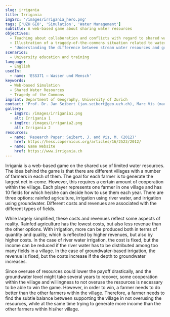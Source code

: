 ```yaml
---
slug: irrigania
title: Irrigania
imgSrc: '/images/irrigania_hero.png'
tags: ['UZH GEO', 'Simulation', 'Water Management']
subtitle: A web-based game about sharing water resources
objectives:
  - Teaching about collaboration and conflicts with regard to shared water resources
  - Illustration of a tragedy-of-the-commons situation related to water management
  - 'Understanding the difference between stream water resources and groundwater resources in their response to overuse and their potential recovery'
scenarios:
  - University education and training
language:
  - English
usedIn:
  - name: 'ESS371 – Wasser und Mensch'
keywords:
  - Web-based Simulation
  - Shared Water Resources
  - Tragedy of the Commons
imprint: Department of Geography, University of Zurich
contact: 'Prof. Dr. Jan Seibert (jan.seibert@geo.uzh.ch), Marc Vis (marc.vis@geo.uzh.ch), Hydrology and Climate, Department of Geography'
gallery:
  - imgSrc: /images/irrigania1.png
    alt: Irrigania 1
  - imgSrc: /images/irrigania2.png
    alt: Irrigania 2
resources:
  - name: 'Research Paper: Seibert, J. and Vis, M. (2012)'
    href: https://hess.copernicus.org/articles/16/2523/2012/
  - name: Game Website
    href: https://www.irrigania.ch
---
```


Irrigania is a web-based game on the shared use of limited water resources. The idea behind the game is that there are different villages with a number of farmers in each of them. The goal for each farmer is to generate the largest net in-come. However, this requires a certain amount of cooperation within the village. Each player represents one farmer in one village and has 10 fields for which he/she can decide how to use them each year. There are three options: rainfed agriculture, irrigation using river water, and irrigation using groundwater. Different costs and revenues are associated with the different types of fields. 

While largely simplified, these costs and revenues reflect some aspects of reality. Rainfed agriculture has the lowest costs, but also less revenue than the other options. With irrigation, more can be produced both in terms of quantity and quality, which is reflected by higher revenues, but also by higher costs. In the case of river water irrigation, the cost is fixed, but the income can be reduced if the river water has to be distributed among too many fields in a village. In the case of groundwater-based irrigation, the revenue is fixed, but the costs increase if the depth to groundwater increases.

Since overuse of resources could lower the payoff drastically, and the groundwater level might take several years to recover, some cooperation within the village and willingness to not overuse the resources is necessary to be able to win the game. However, in order to win, a farmer needs to do better than the other farmers within the village. Therefore, a farmer needs to find the subtle balance between supporting the village in not overusing the resources, while at the same time trying to generate more income than the other farmers within his/her village.
